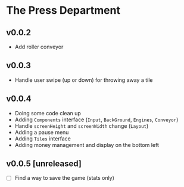 # The Press Department

## v0.0.2

- Add roller conveyor

## v0.0.3

- Handle user swipe (up or down) for throwing away a tile

## v0.0.4

- Doing some code clean up
- Adding `Components` interface (`Input`, `BackGround`, `Engines`, `Conveyor`)
- Handle `screenHeight` and `screenWidth` change (`Layout`)
- Adding a pause menu
- Adding `Tiles` interface
- Adding money management and display on the bottom left

## v0.0.5 [unreleased]

- [ ] Find a way to save the game (stats only)
